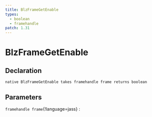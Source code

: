 ```yaml
---
title: BlzFrameGetEnable
types:
  - boolean
  - framehandle
patch: 1.31
---
```


# BlzFrameGetEnable

## Declaration

```jass
native BlzFrameGetEnable takes framehandle frame returns boolean
```

## Parameters
`framehandle frame`{!language=jass}
: 

